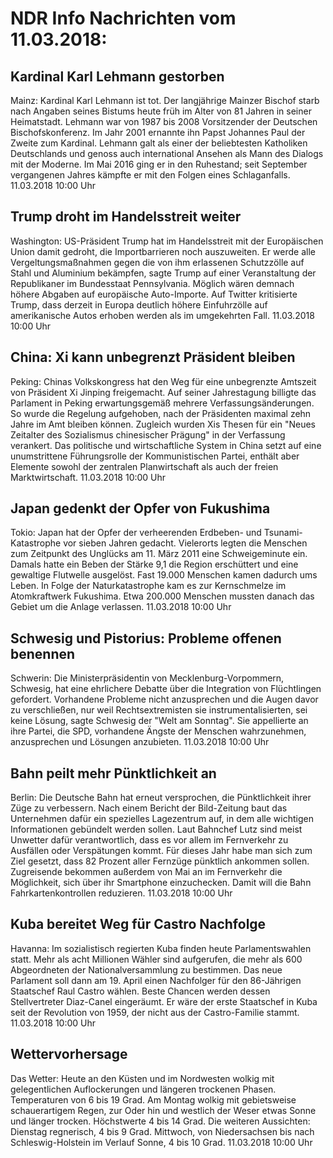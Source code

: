 # NDR Info Nachrichten vom 11.03.2018:


## Kardinal Karl Lehmann gestorben
Mainz:	Kardinal Karl Lehmann ist tot. Der langjährige Mainzer Bischof starb nach Angaben seines Bistums heute früh im Alter von 81 Jahren in seiner Heimatstadt. Lehmann war von 1987 bis 2008 Vorsitzender der Deutschen Bischofskonferenz. Im Jahr 2001 ernannte ihn Papst Johannes Paul der Zweite zum Kardinal. Lehmann galt als einer der beliebtesten Katholiken Deutschlands und genoss auch international Ansehen als Mann des Dialogs mit der Moderne. Im Mai 2016 ging er in den Ruhestand; seit September vergangenen Jahres kämpfte er mit den Folgen eines Schlaganfalls. 11.03.2018 10:00 Uhr 

## Trump droht im Handelsstreit weiter
Washington: 	US-Präsident Trump hat im Handelsstreit mit der Europäischen Union damit gedroht, die Importbarrieren noch auszuweiten. Er werde alle Vergeltungsmaßnahmen gegen die von ihm erlassenen Schutzzölle auf Stahl und Aluminium bekämpfen, sagte Trump auf einer Veranstaltung der Republikaner im Bundesstaat Pennsylvania. Möglich wären demnach höhere Abgaben auf europäische Auto-Importe. Auf Twitter kritisierte Trump, dass derzeit in Europa deutlich höhere Einfuhrzölle auf amerikanische Autos erhoben werden als im umgekehrten Fall. 11.03.2018 10:00 Uhr 

## China: Xi kann unbegrenzt Präsident bleiben
Peking: 	Chinas Volkskongress hat den Weg für eine unbegrenzte Amtszeit von Präsident Xi Jinping freigemacht. Auf seiner Jahrestagung billigte das Parlament in Peking erwartungsgemäß mehrere Verfassungsänderungen. So wurde die Regelung aufgehoben, nach der Präsidenten maximal zehn Jahre im Amt bleiben können. Zugleich wurden Xis Thesen für ein "Neues Zeitalter des Sozialismus chinesischer Prägung" in der Verfassung verankert. Das politische und wirtschaftliche System in China setzt auf eine unumstrittene Führungsrolle der Kommunistischen Partei, enthält aber Elemente sowohl der zentralen Planwirtschaft als auch der freien Marktwirtschaft. 11.03.2018 10:00 Uhr 

## Japan gedenkt der Opfer von Fukushima
Tokio: 	Japan hat der Opfer der verheerenden Erdbeben- und Tsunami-Katastrophe vor sieben Jahren gedacht. Vielerorts legten die Menschen zum Zeitpunkt des Unglücks am 11. März 2011 eine Schweigeminute ein. Damals hatte ein Beben der Stärke 9,1 die Region erschüttert und eine gewaltige Flutwelle ausgelöst. Fast 19.000 Menschen kamen dadurch ums Leben. In Folge der Naturkatastrophe kam es zur Kernschmelze im Atomkraftwerk Fukushima. Etwa 200.000 Menschen mussten danach das Gebiet um die Anlage verlassen. 11.03.2018 10:00 Uhr 

## Schwesig und Pistorius: Probleme offenen benennen
Schwerin: Die Ministerpräsidentin von Mecklenburg-Vorpommern, Schwesig, hat eine ehrlichere Debatte über die Integration von Flüchtlingen gefordert. Vorhandene Probleme nicht anzusprechen und die Augen davor zu verschließen, nur weil Rechtsextremisten sie instrumentalisierten, sei keine Lösung, sagte Schwesig der "Welt am Sonntag". Sie appellierte an ihre Partei, die SPD, vorhandene Ängste der Menschen wahrzunehmen, anzusprechen und Lösungen anzubieten. 11.03.2018 10:00 Uhr 

## Bahn peilt mehr Pünktlichkeit an
Berlin:	Die Deutsche Bahn hat erneut versprochen, die Pünktlichkeit ihrer Züge zu verbessern. Nach einem Bericht der Bild-Zeitung baut das Unternehmen dafür ein spezielles Lagezentrum auf, in dem alle wichtigen Informationen gebündelt werden sollen. Laut Bahnchef Lutz sind meist Unwetter dafür verantwortlich, dass es vor allem im Fernverkehr zu Ausfällen oder Verspätungen kommt. Für dieses Jahr habe man sich zum Ziel gesetzt, dass 82 Prozent aller Fernzüge pünktlich ankommen sollen. Zugreisende bekommen außerdem von Mai an im Fernverkehr die Möglichkeit, sich über ihr Smartphone einzuchecken. Damit will die Bahn Fahrkartenkontrollen reduzieren. 11.03.2018 10:00 Uhr 

## Kuba bereitet Weg für Castro Nachfolge
Havanna: Im sozialistisch regierten Kuba finden heute Parlamentswahlen statt. Mehr als acht Millionen Wähler sind aufgerufen, die mehr als 600 Abgeordneten der Nationalversammlung zu bestimmen. Das neue Parlament soll dann am 19. April einen Nachfolger für den 86-Jährigen Staatschef Raul Castro wählen. Beste Chancen werden dessen Stellvertreter Diaz-Canel eingeräumt. Er wäre der erste Staatschef in Kuba seit der Revolution von 1959, der nicht aus der Castro-Familie stammt. 11.03.2018 10:00 Uhr 

## Wettervorhersage
Das Wetter: Heute an den Küsten und im Nordwesten wolkig mit gelegentlichen Auflockerungen und längeren trockenen Phasen. Temperaturen von 6 bis 19 Grad. Am Montag wolkig mit gebietsweise schauerartigem Regen, zur Oder hin und westlich der Weser etwas Sonne und länger trocken. Höchstwerte 4 bis 14 Grad. Die weiteren Aussichten:
Dienstag regnerisch, 4 bis 9 Grad. Mittwoch, von Niedersachsen bis nach Schleswig-Holstein im Verlauf Sonne, 4 bis 10 Grad. 11.03.2018 10:00 Uhr 
